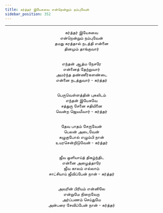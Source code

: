 ```yaml
---
title: கர்த்தர் இயேசுவை என்றென்றும் நம்புவேன்
sidebar_position: 352
---
```


---
<center>
கர்த்தர் இயேசுவை<br/>
என்றென்றும் நம்புவேன்<br/>
தமது கரத்தால் நடத்தி என்னை<br/>
தினமும் தாங்குவார்<br/><br/>

எந்தன் ஆத்ம நேசரே<br/>
என்னைத் தேற்றுவார்<br/>
அமர்ந்த தண்ணீர்களண்டை<br/>
என்னை நடத்துவார்                - கர்த்தர்<br/><br/>

பெருவெள்ளத்தின் புகலிடம்<br/>
எந்தன் இயேசுவே<br/>
சத்துரு சேனை சதியினை<br/>
வென்ற ஜெயமீவார்                - கர்த்தர்<br/><br/>

தேவ பாதம் சேருவேன்<br/>
பெலன் அடைவேன்<br/>
கழுகுபோல் எழும்பி நான்<br/>
உயரசென்றிடுவேன்                - கர்த்தர்<br/><br/>

ஜீவ ஒளியாய்த் திகழ்ந்திட<br/>
என்னை அழைத்தாரே<br/>
ஜீவ காலம் எல்லாம்<br/>
சாட்சியாய் ஜீவிப்பேன் நான்            - கர்த்தர்<br/><br/>

அவரின் பிரியம் என்னிலே<br/>
என்றுமே நிறைவேற<br/>
அர்ப்பணம் செய்துமே<br/>
அன்பரை சேவிப்பேன் நான்            - கர்த்தர்
</center>